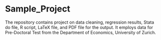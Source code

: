 # Sample_Project
The repository contains project on data cleaning, regression results, Stata do file, R script, LaTeX file, and PDF file for the output. It employs data for Pre-Doctoral Test from the Department of Economics, University of Zurich.
